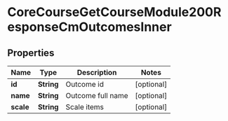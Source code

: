 

# CoreCourseGetCourseModule200ResponseCmOutcomesInner


## Properties

| Name | Type | Description | Notes |
|------------ | ------------- | ------------- | -------------|
|**id** | **String** | Outcome id |  [optional] |
|**name** | **String** | Outcome full name |  [optional] |
|**scale** | **String** | Scale items |  [optional] |



